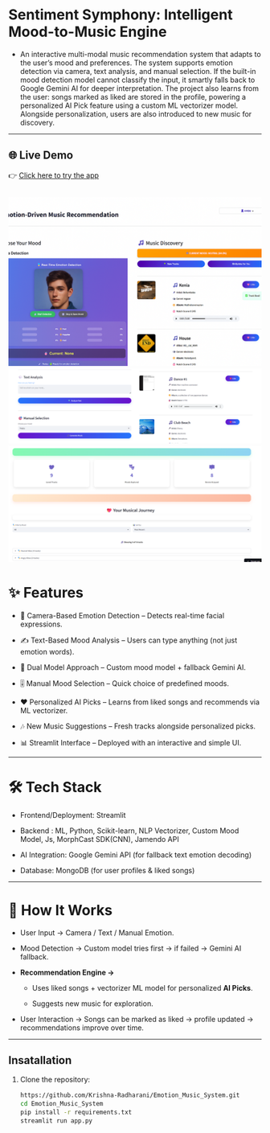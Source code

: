 # Sentiment Symphony: Intelligent Mood-to-Music Engine

- An interactive multi-modal music recommendation system that adapts to the user’s mood and preferences.
The system supports emotion detection via camera, text analysis, and manual selection. If the built-in mood detection model cannot classify the input, it smartly falls back to Google Gemini AI for deeper interpretation.
The project also learns from the user: songs marked as liked are stored in the profile, powering a personalized AI Pick feature using a custom ML vectorizer model. Alongside personalization, users are also introduced to new music for discovery.
---
## 🌐 Live Demo

👉 [Click here to try the app](https://krishna-radharani-emotion-music-system-app-vjt2lk.streamlit.app/)  

![App Screenshot](IMG2.png)
![App Screenshot](IMG3.png)
![App Screenshot](IMG4.png)
---
# ✨ Features

- 🎥 Camera-Based Emotion Detection – Detects real-time facial expressions.

- ✍️ Text-Based Mood Analysis – Users can type anything (not just emotion words).

- 🤝 Dual Model Approach – Custom mood model + fallback Gemini AI.

- 🎚️ Manual Mood Selection – Quick choice of predefined moods.

- ❤️ Personalized AI Picks – Learns from liked songs and recommends via ML vectorizer.

- 🎶 New Music Suggestions – Fresh tracks alongside personalized picks.

- 📊 Streamlit Interface – Deployed with an interactive and simple UI.
---
# 🛠️ Tech Stack

- Frontend/Deployment: Streamlit

- Backend : ML, Python, Scikit-learn, NLP Vectorizer, Custom Mood Model, Js, MorphCast SDK(CNN), Jamendo API

- AI Integration: Google Gemini API (for fallback text emotion decoding)

- Database: MongoDB (for user profiles & liked songs)
---
# 🚀 How It Works

-  User Input → Camera / Text / Manual Emotion.

-  Mood Detection → Custom model tries first → if failed → Gemini AI fallback.

-  **Recommendation Engine →**
  
   - Uses liked songs + vectorizer ML model for personalized **AI Picks**.

   - Suggests new music for exploration.

-  User Interaction → Songs can be marked as liked → profile updated → recommendations improve over time.
---

## Insatallation
1. Clone the repository:

   ```bash
   https://github.com/Krishna-Radharani/Emotion_Music_System.git
   cd Emotion_Music_System
   pip install -r requirements.txt
   streamlit run app.py
